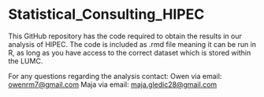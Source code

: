 # Statistical_Consulting_HIPEC

This GitHub repository has the code required to obtain the results in our analysis of HIPEC. The code is included as .rmd file meaning it can be run in R, as long as you have access to the correct dataset which is stored within the LUMC. 

For any questions regarding the analysis contact:
Owen via email: owenrm7@gmail.com
Maja via email: maja.gledic28@gmail.com
